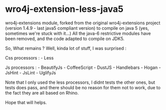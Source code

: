 wro4j-extension-less-java5
==========================

wro4j-extensions module, forked from the original wro4j-extensions project (version 1.4.9 - last java5 compliant version) to compile on java 5 (yes, sometimes we're stuck with it...)
All the java-6 restrictive modules have been removed, and the code adapted to compile on JDK5.

So, What remains ? Well, kinda lot of stuff, I was surprised :

Css processors :
    - Less

Js processors :
    - BeautifyJs
    - CoffeeScript
    - DustJS
    - Handlebars
    - Hogan
    - JsHint
    - JsLint
    - UglifyJs

Note that I only used the less processors, I didnt tests the other ones, but tests does pass, and there should be no reason for them not to work, due to the fact they are all based on Rhino.

Hope that will helps.
